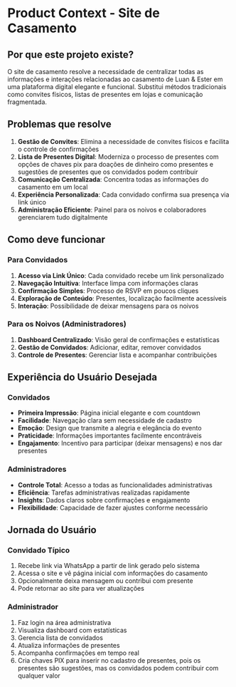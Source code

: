 # Product Context - Site de Casamento

## Por que este projeto existe?
O site de casamento resolve a necessidade de centralizar todas as informações e interações relacionadas ao casamento de Luan & Ester em uma plataforma digital elegante e funcional. Substitui métodos tradicionais como convites físicos, listas de presentes em lojas e comunicação fragmentada.

## Problemas que resolve
1. **Gestão de Convites**: Elimina a necessidade de convites físicos e facilita o controle de confirmações
2. **Lista de Presentes Digital**: Moderniza o processo de presentes com opções de chaves pix para doações de dinheiro como presentes e sugestões de presentes que os convidados podem contribuir
3. **Comunicação Centralizada**: Concentra todas as informações do casamento em um local
4. **Experiência Personalizada**: Cada convidado confirma sua presença via link único
5. **Administração Eficiente**: Painel para os noivos e colaboradores gerenciarem tudo digitalmente

## Como deve funcionar

### Para Convidados
1. **Acesso via Link Único**: Cada convidado recebe um link personalizado
2. **Navegação Intuitiva**: Interface limpa com informações claras
3. **Confirmação Simples**: Processo de RSVP em poucos cliques
4. **Exploração de Conteúdo**: Presentes, localização facilmente acessíveis
5. **Interação**: Possibilidade de deixar mensagens para os noivos

### Para os Noivos (Administradores)
1. **Dashboard Centralizado**: Visão geral de confirmações e estatísticas
2. **Gestão de Convidados**: Adicionar, editar, remover convidados
3. **Controle de Presentes**: Gerenciar lista e acompanhar contribuições

## Experiência do Usuário Desejada

### Convidados
- **Primeira Impressão**: Página inicial elegante e com countdown
- **Facilidade**: Navegação clara sem necessidade de cadastro
- **Emoção**: Design que transmite a alegria e elegância do evento
- **Praticidade**: Informações importantes facilmente encontráveis
- **Engajamento**: Incentivo para participar (deixar mensagens) e nos dar presentes

### Administradores
- **Controle Total**: Acesso a todas as funcionalidades administrativas
- **Eficiência**: Tarefas administrativas realizadas rapidamente
- **Insights**: Dados claros sobre confirmações e engajamento
- **Flexibilidade**: Capacidade de fazer ajustes conforme necessário

## Jornada do Usuário

### Convidado Típico
1. Recebe link via WhatsApp a partir de link gerado pelo sistema
2. Acessa o site e vê página inicial com informações do casamento
3. Opcionalmente deixa mensagem ou contribui com presente
4. Pode retornar ao site para ver atualizações

### Administrador
1. Faz login na área administrativa
2. Visualiza dashboard com estatísticas
3. Gerencia lista de convidados
4. Atualiza informações de presentes
5. Acompanha confirmações em tempo real
6. Cria chaves PIX para inserir no cadastro de presentes, pois os presentes são sugestões, mas os convidados podem contribuir com qualquer valor
